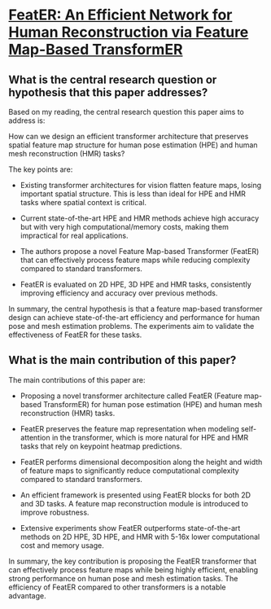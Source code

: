 # [FeatER: An Efficient Network for Human Reconstruction via Feature   Map-Based TransformER](https://arxiv.org/abs/2205.15448)

## What is the central research question or hypothesis that this paper addresses?

 Based on my reading, the central research question this paper aims to address is: 

How can we design an efficient transformer architecture that preserves spatial feature map structure for human pose estimation (HPE) and human mesh reconstruction (HMR) tasks?

The key points are:

- Existing transformer architectures for vision flatten feature maps, losing important spatial structure. This is less than ideal for HPE and HMR tasks where spatial context is critical.

- Current state-of-the-art HPE and HMR methods achieve high accuracy but with very high computational/memory costs, making them impractical for real applications. 

- The authors propose a novel Feature Map-based Transformer (FeatER) that can effectively process feature maps while reducing complexity compared to standard transformers.

- FeatER is evaluated on 2D HPE, 3D HPE and HMR tasks, consistently improving efficiency and accuracy over previous methods.

In summary, the central hypothesis is that a feature map-based transformer design can achieve state-of-the-art efficiency and performance for human pose and mesh estimation problems. The experiments aim to validate the effectiveness of FeatER for these tasks.


## What is the main contribution of this paper?

 The main contributions of this paper are:

- Proposing a novel transformer architecture called FeatER (Feature map-based TransformER) for human pose estimation (HPE) and human mesh reconstruction (HMR) tasks. 

- FeatER preserves the feature map representation when modeling self-attention in the transformer, which is more natural for HPE and HMR tasks that rely on keypoint heatmap predictions.

- FeatER performs dimensional decomposition along the height and width of feature maps to significantly reduce computational complexity compared to standard transformers.

- An efficient framework is presented using FeatER blocks for both 2D and 3D tasks. A feature map reconstruction module is introduced to improve robustness.

- Extensive experiments show FeatER outperforms state-of-the-art methods on 2D HPE, 3D HPE, and HMR with 5-16x lower computational cost and memory usage.

In summary, the key contribution is proposing the FeatER transformer that can effectively process feature maps while being highly efficient, enabling strong performance on human pose and mesh estimation tasks. The efficiency of FeatER compared to other transformers is a notable advantage.
